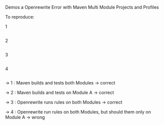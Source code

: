 Demos a Openrewrite Error with Maven Multi Module Projects and Profiles

To reproduce:

1

```.\mvnw.cmd clean package

```

2

```.\mvnw.cmd clean package -P!InclB

```

3

```.\mvnw.cmd rewrite:run

```

4

```.\mvnw.cmd rewrite:run -P!InclB

```

-> 1 : Maven builds and tests both Modules -> correct

-> 2 : Maven builds and tests on Module A -> correct

-> 3 : Openrewrite runs rules on both Modules -> correct

-> 4 : Openrewrite run rules on both Modules, but should them only on Module A -> wrong

